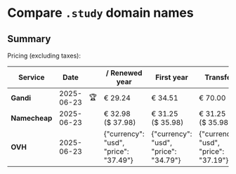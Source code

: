 # Compare `.study` domain names

## Summary

Pricing (excluding taxes):

| Service | Date |  | / Renewed year | First year | Transfer | Restoration |
|--|--|--|--|--|--|--|
| **Gandi** | 2025-06-23 | 🏆 | € 29.24 | € 34.51 | € 70.00 | € 108.16 |
| **Namecheap** | 2025-06-23 |  | € 32.98<br>($ 37.98) | € 31.25<br>($ 35.98) | € 31.25<br>($ 35.98) |  |
| **OVH** | 2025-06-23 |  | {"currency": "usd", "price": "37.49"} | {"currency": "usd", "price": "34.79"} | {"currency": "usd", "price": "37.19"} |  |
